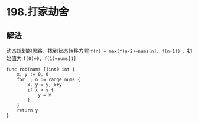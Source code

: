 # 198.打家劫舍

## 解法

动态规划的思路，找到状态转移方程 `f(n) = max(f(n-2)+nums[n], f(n-1))` ，初始值为 `f(0)=0, f(1)=nums[1]`

```golang
func rob(nums []int) int {
	x, y := 0, 0
	for _, n := range nums {
		x, y = y, x+y
		if x > y {
			y = x
		}
	}
	return y
}
```